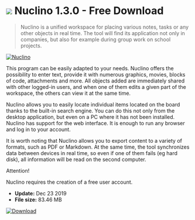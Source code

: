 # ![](https://cdn.softexe.net/static/icon/win.gif) Nuclino 1.3.0 - Free Download

> Nuclino is a unified workspace for placing various notes, tasks or any other objects in real time. The tool will find its application not only in companies, but also for example during group work on school projects.

[![Nuclino](https://gallery.dpcdn.pl/imgc/Tools/83053/g_-_420x350_1.5_-_x1876b288-f180-417e-83ea-d81065b938c3.jpg)](https://softexe.net/win/business/organizer/nuclino:hhfc.html)

This program can be easily adapted to your needs. Nuclino offers the possibility to enter text, provide it with numerous graphics, movies, blocks of code, attachments and more. All objects added are immediately shared with other logged-in users, and when one of them edits a given part of the workspace, the others can view it at the same time.
 
 Nuclino allows you to easily locate individual items located on the board thanks to the built-in search engine. You can do this not only from the desktop application, but even on a PC where it has not been installed. Nuclino has support for the web interface. It is enough to run any browser and log in to your account.
 
 It is worth noting that Nuclino allows you to export content to a variety of formats, such as PDF or Markdown. At the same time, the tool synchronizes data between devices in real time, so even if one of them fails (eg hard disk), all information will be read on the second computer.
 
 Attention!
 
 Nuclino requires the creation of a free user account.


- **Update:** Dec 23 2019
- **File size:** 83.46 MB

[![Download](https://cdn.softexe.net/static/img/download.png)](https://softexe.net/win/business/organizer/nuclino:hhfc.html)

